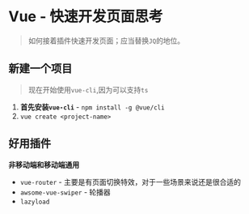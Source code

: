 # Vue - 快速开发页面思考
> 如何接着插件快速开发页面；应当替换`JQ`的地位。

## 新建一个项目

> 现在开始使用`vue-cli`,因为可以支持`ts`

1. **首先安装`vue-cli`** - `npm install -g @vue/cli`
2. `vue create <project-name>`




## 好用插件

**非移动端和移动端通用**

* `vue-router` - 主要是有页面切换特效，对于一些场景来说还是很合适的
* `awsome-vue-swiper` - 轮播器
* `lazyload`